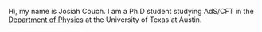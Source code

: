 

Hi, my name is Josiah Couch. I am a Ph.D student studying AdS/CFT in the [Department of Physics](http:www.ph.utexas.edu) at the University of Texas at Austin.
